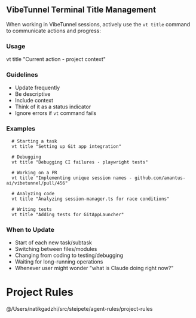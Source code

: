 ## VibeTunnel Terminal Title Management

When working in VibeTunnel sessions, actively use the `vt title` command to communicate actions and progress:

### Usage
vt title "Current action - project context"

### Guidelines
- Update frequently
- Be descriptive
- Include context
- Think of it as a status indicator
- Ignore errors if `vt` command fails

### Examples

```
  # Starting a task
  vt title "Setting up Git app integration"

  # Debugging
  vt title "Debugging CI failures - playwright tests"

  # Working on a PR
  vt title "Implementing unique session names - github.com/amantus-ai/vibetunnel/pull/456"

  # Analyzing code
  vt title "Analyzing session-manager.ts for race conditions"

  # Writing tests
  vt title "Adding tests for GitAppLauncher"
```

### When to Update
- Start of each new task/subtask
- Switching between files/modules
- Changing from coding to testing/debugging
- Waiting for long-running operations
- Whenever user might wonder "what is Claude doing right now?"

# Project Rules
@/Users/natikgadzhi/src/steipete/agent-rules/project-rules
